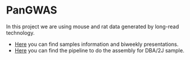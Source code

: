 # PanGWAS

In this project we are using mouse and rat data generated by long-read technology.

- [Here](https://drive.google.com/drive/folders/14wd9IZVZufTxxVCViGkIlzQd4sysocCX?usp=drive_link) you can find samples information and biweekly presentations.
- [Here](https://github.com/Flavia95/BXD_ONT-PacBio/blob/main/assembly_D.md) you can find the pipeline to do the assembly for DBA/2J sample.
